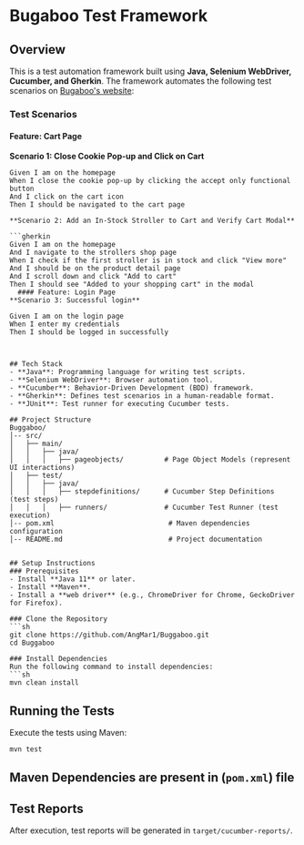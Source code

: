 # Bugaboo Test Framework

## Overview
This is a test automation framework built using **Java, Selenium WebDriver, Cucumber, and Gherkin**. The framework automates the following test scenarios on [Bugaboo's website](https://www.bugaboo.com/us-en):


### Test Scenarios

#### Feature: Cart Page

**Scenario 1: Close Cookie Pop-up and Click on Cart**

```gherkin
Given I am on the homepage
When I close the cookie pop-up by clicking the accept only functional button
And I click on the cart icon
Then I should be navigated to the cart page

**Scenario 2: Add an In-Stock Stroller to Cart and Verify Cart Modal**

```gherkin
Given I am on the homepage
And I navigate to the strollers shop page
When I check if the first stroller is in stock and click "View more"
And I should be on the product detail page
And I scroll down and click "Add to cart"
Then I should see "Added to your shopping cart" in the modal
  #### Feature: Login Page
**Scenario 3: Successful login**
  
Given I am on the login page
When I enter my credentials
Then I should be logged in successfully
  
  
  
## Tech Stack
- **Java**: Programming language for writing test scripts.
- **Selenium WebDriver**: Browser automation tool.
- **Cucumber**: Behavior-Driven Development (BDD) framework.
- **Gherkin**: Defines test scenarios in a human-readable format.
- **JUnit**: Test runner for executing Cucumber tests.

## Project Structure
Buggaboo/
│-- src/
│   ├── main/
│   │   ├── java/
│   │   │   ├── pageobjects/          # Page Object Models (represent UI interactions)
│   ├── test/
│   │   ├── java/
│   │   │   ├── stepdefinitions/      # Cucumber Step Definitions (test steps)
│   │   │   ├── runners/              # Cucumber Test Runner (test execution)
│-- pom.xml                            # Maven dependencies configuration
│-- README.md                          # Project documentation


## Setup Instructions
### Prerequisites
- Install **Java 11** or later.
- Install **Maven**.
- Install a **web driver** (e.g., ChromeDriver for Chrome, GeckoDriver for Firefox).

### Clone the Repository
```sh
git clone https://github.com/AngMar1/Buggaboo.git
cd Buggaboo

### Install Dependencies
Run the following command to install dependencies:
```sh
mvn clean install
```

## Running the Tests
Execute the tests using Maven:
```sh
mvn test
```

## Maven Dependencies are present in (`pom.xml`) file 

## Test Reports
After execution, test reports will be generated in `target/cucumber-reports/`.


